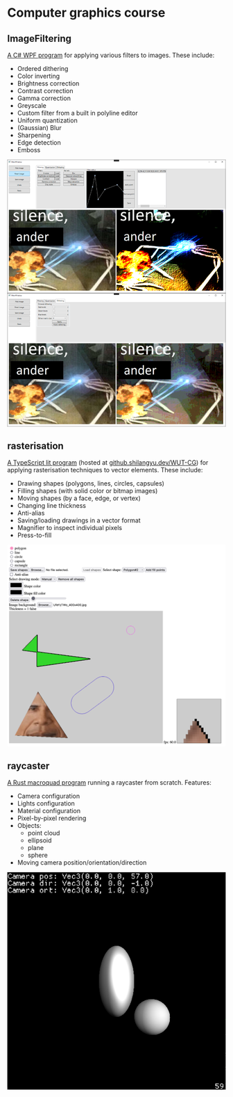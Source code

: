 # Computer graphics course

## ImageFiltering

[A C# WPF program](./ImageFiltering) for applying various filters to images. These include:

- Ordered dithering
- Color inverting
- Brightness correction
- Contrast correction
- Gamma correction
- Greyscale
- Custom filter from a built in polyline editor
- Uniform quantization
- (Gaussian) Blur
- Sharpening
- Edge detection
- Emboss

![ImageFiltering program example](assets/image_filtering-demo.png)

## rasterisation

[A TypeScript lit program](./rasterisation) (hosted at [github.shilangyu.dev/WUT-CG](github.shilangyu.dev/WUT-CG)) for applying rasterisation techniques to vector elements. These include:

- Drawing shapes (polygons, lines, circles, capsules)
- Filling shapes (with solid color or bitmap images)
- Moving shapes (by a face, edge, or vertex)
- Changing line thickness
- Anti-alias
- Saving/loading drawings in a vector format
- Magnifier to inspect individual pixels
- Press-to-fill

![Rasterisation program example](assets/rasterisation-demo.png)

## raycaster

[A Rust macroquad program](./raycaster) running a raycaster from scratch. Features:

- Camera configuration
- Lights configuration
- Material configuration
- Pixel-by-pixel rendering
- Objects:
  - point cloud
  - ellipsoid
  - plane
  - sphere
- Moving camera position/orientation/direction

![Raycaster program example](assets/raycaster-demo.png)
